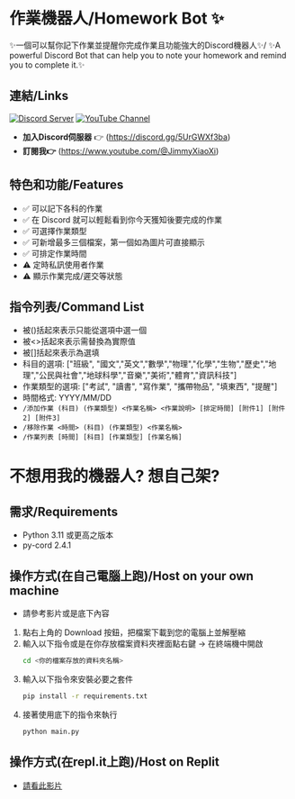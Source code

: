 # **作業機器人/Homework Bot** ✨
✨一個可以幫你記下作業並提醒你完成作業且功能強大的Discord機器人✨/
✨A powerful Discord Bot that can help you to note your homework and remind you to complete it.✨

## 連結/Links
[![Discord Server](https://img.shields.io/badge/Discord%20Server-Join-brightgreen)](https://discord.gg/5UrGWXf3ba)
[![YouTube Channel](https://img.shields.io/badge/YouTube-Subscribe-red)](https://www.youtube.com/@JimmyXiaoXi)

- **加入Discord伺服器** 👉 (https://discord.gg/5UrGWXf3ba)
- **訂閱我👉** (https://www.youtube.com/@JimmyXiaoXi)

## 特色和功能/Features
- ✅ 可以記下各科的作業
- ✅ 在 Discord 就可以輕鬆看到你今天獲知後要完成的作業
- ✅ 可選擇作業類型
- ✅ 可新增最多三個檔案，第一個如為圖片可直接顯示
- ✅ 可排定作業時間
- ⚠️ 定時私訊使用者作業
- ⚠️ 顯示作業完成/遲交等狀態

## 指令列表/Command List
- 被()括起來表示只能從選項中選一個
- 被<>括起來表示需替換為實際值
- 被[]括起來表示為選填
- 科目的選項: ["班級", "國文","英文","數學","物理","化學","生物","歷史","地理","公民與社會","地球科學","音樂","美術","體育","資訊科技"]
- 作業類型的選項: ["考試", "讀書", "寫作業", "攜帶物品", "填東西", "提醒"]
- 時間格式: YYYY/MM/DD
- `/添加作業 (科目) (作業類型) <作業名稱> <作業說明> [排定時間] [附件1] [附件2] [附件3]`
- `/移除作業 <時間> (科目) (作業類型) <作業名稱>`
- `/作業列表 [時間] [科目] [作業類型] [作業名稱]`

# **不想用我的機器人? 想自己架?**

## 需求/Requirements
- Python 3.11 或更高之版本
- py-cord 2.4.1

## 操作方式(在自己電腦上跑)/Host on your own machine
- 請參考影片或是底下內容
1. 點右上角的 Download 按鈕，把檔案下載到您的電腦上並解壓縮
2. 輸入以下指令或是在你存放檔案資料夾裡面點右鍵 -> 在終端機中開啟
   ```bash
   cd <你的檔案存放的資料夾名稱>
3. 輸入以下指令來安裝必要之套件
   ```bash
   pip install -r requirements.txt
4. 接著使用底下的指令來執行
   ```bash
   python main.py
## 操作方式(在repl.it上跑)/Host on Replit
- [請看此影片](https://www.google.com)